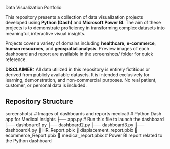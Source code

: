 Data Visualization Portfolio

This repository presents a collection of data visualization projects developed using **Python (Dash)** and **Microsoft Power BI**. 
The aim of these projects is to demonstrate proficiency in transforming complex datasets into meaningful, interactive visual insights.

Projects cover a variety of domains including **healthcare**, **e-commerce**, **human resources**, and **geospatial analysis**.
Preview images of each dashboard and report are available in the screenshots/ folder for quick reference.

 **DISCLAIMER:** 
 All data utilized in this repository is entirely fictitious or derived from publicly available datasets.
It is intended exclusively for learning, demonstration, and non-commercial purposes. No real patient, customer, or personal data is included.

## Repository Structure
screenshots/ # Images of dashboards and reports
medical/ # Python Dash app for Medical Insights
├── app.py # Run this file to launch the dashboard
├── dashboard1.py
├── dashboard2.py
├── dashboard3.py
├── dashboard4.py
📄 HR_Report.pbix
📄 displacement_report.pbix
📄 ecommerce_Report.pbix
📄 medical_report.pbix # Power BI report related to the Python dashboard
